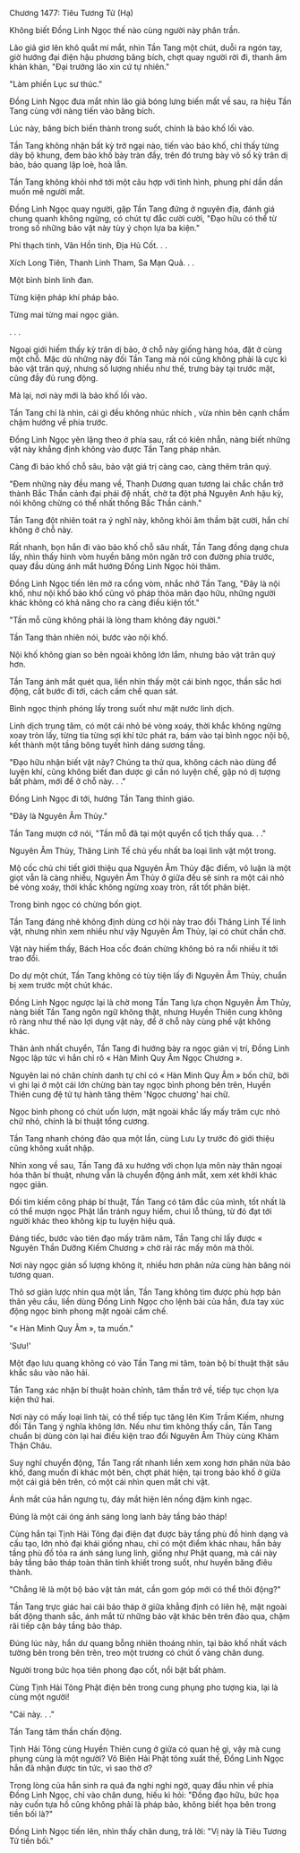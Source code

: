 




Chương 1477: Tiêu Tương Tử (Hạ)


Không biết Đồng Linh Ngọc thế nào cùng người này phân trần.

Lão giả giơ lên khô quắt mí mắt, nhìn Tần Tang một chút, duỗi ra ngón tay, giờ hướng đại điện hậu phương băng bích, chợt quay người rời đi, thanh âm khàn khàn, "Đại trưởng lão xin cứ tự nhiên."

"Làm phiền Lục sư thúc."

Đồng Linh Ngọc đưa mắt nhìn lão giả bóng lưng biến mất về sau, ra hiệu Tần Tang cùng với nàng tiến vào băng bích.

Lúc này, băng bích biến thành trong suốt, chính là bảo khố lối vào.

Tần Tang không nhận bất kỳ trở ngại nào, tiến vào bảo khố, chỉ thấy từng dãy bộ khung, đem bảo khố bày tràn đầy, trên đó trưng bày vô số kỳ trân dị bảo, bảo quang lập loè, hoà lẫn.

Tần Tang không khỏi nhớ tới một câu hợp với tình hình, phung phí dần dần muốn mê người mắt.

Đồng Linh Ngọc quay người, gặp Tần Tang đứng ở nguyên địa, đánh giá chung quanh không ngừng, có chút tự đắc cười cười, "Đạo hữu có thể từ trong số những bảo vật này tùy ý chọn lựa ba kiện."

Phỉ thạch tinh, Vân Hồn tinh, Địa Hủ Cốt. . .

Xích Long Tiên, Thanh Linh Tham, Sa Mạn Quả. . .

Một bình bình linh đan.

Từng kiện pháp khí pháp bảo.

Từng mai từng mai ngọc giản.

. . .

Ngoại giới hiếm thấy kỳ trân dị bảo, ở chỗ này giống hàng hóa, đặt ở cùng một chỗ. Mặc dù những này đối Tần Tang mà nói cũng không phải là cực kì bảo vật trân quý, nhưng số lượng nhiều như thế, trưng bày tại trước mặt, cũng đầy đủ rung động.

Mà lại, nơi này mới là bảo khố lối vào.

Tần Tang chỉ là nhìn, cái gì đều không nhúc nhích , vừa nhìn bên cạnh chầm chậm hướng về phía trước.

Đồng Linh Ngọc yên lặng theo ở phía sau, rất có kiên nhẫn, nàng biết những vật này khẳng định không vào được Tần Tang pháp nhãn.

Càng đi bảo khố chỗ sâu, bảo vật giá trị càng cao, càng thêm trân quý.

"Đem những này đều mang về, Thanh Dương quan tương lai chắc chắn trở thành Bắc Thần cảnh đại phái đệ nhất, chờ ta đột phá Nguyên Anh hậu kỳ, nói không chừng có thể nhất thống Bắc Thần cảnh."

Tần Tang đột nhiên toát ra ý nghĩ này, không khỏi âm thầm bật cười, hắn chí không ở chỗ này.

Rất nhanh, bọn hắn đi vào bảo khố chỗ sâu nhất, Tần Tang đồng dạng chưa lấy, nhìn thấy hình vòm huyền băng môn ngăn trở con đường phía trước, quay đầu dùng ánh mắt hướng Đồng Linh Ngọc hỏi thăm.

Đồng Linh Ngọc tiến lên mở ra cổng vòm, nhắc nhở Tần Tang, "Đây là nội khố, như nội khố bảo khố cũng vô pháp thỏa mãn đạo hữu, những người khác không có khả năng cho ra càng điều kiện tốt."

"Tần mỗ cũng không phải là lòng tham không đáy người."

Tần Tang thản nhiên nói, bước vào nội khố.

Nội khố không gian so bên ngoài không lớn lắm, nhưng bảo vật trân quý hơn.

Tần Tang ánh mắt quét qua, liền nhìn thấy một cái bình ngọc, thần sắc hơi động, cất bước đi tới, cách cấm chế quan sát.

Bình ngọc thịnh phóng lấy trong suốt như mặt nước linh dịch.

Linh dịch trung tâm, có một cái nhỏ bé vòng xoáy, thời khắc không ngừng xoay tròn lấy, từng tia từng sợi khí tức phát ra, bám vào tại bình ngọc nội bộ, kết thành một tầng bông tuyết hình dáng sương tầng.

"Đạo hữu nhận biết vật này? Chúng ta thử qua, không cách nào dùng để luyện khí, cũng không biết đan dược gì cần nó luyện chế, gặp nó dị tượng bất phàm, mới để ở chỗ này. . ."

Đồng Linh Ngọc đi tới, hướng Tần Tang thỉnh giáo.

"Đây là Nguyên Âm Thủy."

Tần Tang mượn cớ nói, "Tần mỗ đã tại một quyển cổ tịch thấy qua. . ."

Nguyên Âm Thủy, Thăng Linh Tế chủ yếu nhất ba loại linh vật một trong.

Mộ cốc chủ chi tiết giới thiệu qua Nguyên Âm Thủy đặc điểm, vô luận là một giọt vẫn là càng nhiều, Nguyên Âm Thủy ở giữa đều sẽ sinh ra một cái nhỏ bé vòng xoáy, thời khắc không ngừng xoay tròn, rất tốt phân biệt.

Trong bình ngọc có chừng bốn giọt.

Tần Tang đáng nhẽ không định dùng cơ hội này trao đổi Thăng Linh Tế linh vật, nhưng nhìn xem nhiều như vậy Nguyên Âm Thủy, lại có chút chần chờ.

Vật này hiếm thấy, Bách Hoa cốc đoán chừng không bỏ ra nổi nhiều ít tới trao đổi.

Do dự một chút, Tần Tang không có tùy tiện lấy đi Nguyên Âm Thủy, chuẩn bị xem trước một chút khác.

Đồng Linh Ngọc ngược lại là chờ mong Tần Tang lựa chọn Nguyên Âm Thủy, nàng biết Tần Tang ngôn ngữ không thật, nhưng Huyền Thiên cung không rõ ràng như thế nào lợi dụng vật này, để ở chỗ này cùng phế vật không khác.

Thân ảnh nhất chuyển, Tần Tang đi hướng bày ra ngọc giản vị trí, Đồng Linh Ngọc lập tức vì hắn chỉ rõ « Hàn Minh Quy Âm Ngọc Chương ».

Nguyên lai nó chân chính danh tự chỉ có « Hàn Minh Quy Âm » bốn chữ, bởi vì ghi lại ở một cái lớn chừng bàn tay ngọc bình phong bên trên, Huyền Thiên cung đệ tử tự hành tăng thêm 'Ngọc chương' hai chữ.

Ngọc bình phong có chút uốn lượn, mặt ngoài khắc lấy mấy trăm cực nhỏ chữ nhỏ, chính là bí thuật tổng cương.

Tần Tang nhanh chóng đảo qua một lần, cùng Lưu Ly trước đó giới thiệu cũng không xuất nhập.

Nhìn xong về sau, Tần Tang đã xu hướng với chọn lựa môn này thân ngoại hóa thân bí thuật, nhưng vẫn là chuyển động ánh mắt, xem xét khởi khác ngọc giản.

Đối tìm kiếm công pháp bí thuật, Tần Tang có tâm đắc của mình, tốt nhất là có thể mượn ngọc Phật lẩn tránh nguy hiểm, chui lỗ thủng, từ đó đạt tới người khác theo không kịp tu luyện hiệu quả.

Đáng tiếc, bước vào tiên đạo mấy trăm năm, Tần Tang chỉ lấy được « Nguyên Thần Dưỡng Kiếm Chương » chờ rải rác mấy môn mà thôi.

Nơi này ngọc giản số lượng không ít, nhiều hơn phân nửa cùng hàn băng nói tương quan.

Thô sơ giản lược nhìn qua một lần, Tần Tang không tìm được phù hợp bản thân yêu cầu, liền dùng Đồng Linh Ngọc cho lệnh bài của hắn, đưa tay xúc động ngọc bình phong mặt ngoài cấm chế.

"« Hàn Minh Quy Âm », ta muốn."

'Sưu!'

Một đạo lưu quang không có vào Tần Tang mi tâm, toàn bộ bí thuật thật sâu khắc sâu vào não hải.

Tần Tang xác nhận bí thuật hoàn chỉnh, tâm thần trở về, tiếp tục chọn lựa kiện thứ hai.

Nơi này có mấy loại linh tài, có thể tiếp tục tăng lên Kim Trầm Kiếm, nhưng đối Tần Tang ý nghĩa không lớn. Nếu như tìm không thấy cần, Tần Tang chuẩn bị dùng còn lại hai điều kiện trao đổi Nguyên Âm Thủy cùng Khảm Thận Châu.

Suy nghĩ chuyển động, Tần Tang rất nhanh liền xem xong hơn phân nửa bảo khố, đang muốn đi khác một bên, chợt phát hiện, tại trong bảo khố ở giữa một cái giá bên trên, có một cái nhìn quen mắt chi vật.

Ánh mắt của hắn ngưng tụ, đáy mắt hiện lên nồng đậm kinh ngạc.

Đúng là một cái óng ánh sáng long lanh bảy tầng bảo tháp!

Cùng hắn tại Tịnh Hải Tông đại điện đạt được bảy tầng phù đồ hình dạng và cấu tạo, lớn nhỏ đại khái giống nhau, chỉ có một điểm khác nhau, hắn bảy tầng phù đồ tỏa ra ánh sáng lung linh, giống như Phật quang, mà cái này bảy tầng bảo tháp toàn thân tinh khiết trong suốt, như huyền băng điêu thành.

"Chẳng lẽ là một bộ bảo vật tản mát, cần gom góp mới có thể thôi động?"

Tần Tang trực giác hai cái bảo tháp ở giữa khẳng định có liên hệ, mặt ngoài bất động thanh sắc, ánh mắt từ những bảo vật khác bên trên đảo qua, chậm rãi tiếp cận bảy tầng bảo tháp.

Đúng lúc này, hắn dư quang bỗng nhiên thoáng nhìn, tại bảo khố nhất vách tường bên trong bên trên, treo một trương có chút ố vàng chân dung.

Người trong bức họa tiên phong đạo cốt, nổi bật bất phàm.

Cùng Tịnh Hải Tông Phật điện bên trong cung phụng pho tượng kia, lại là cùng một người!

"Cái này. . ."

Tần Tang tâm thần chấn động.

Tịnh Hải Tông cùng Huyền Thiên cung ở giữa có quan hệ gì, vậy mà cung phụng cùng là một người? Vô Biên Hải Phật tông xuất thế, Đồng Linh Ngọc hẳn đã nhận được tin tức, vì sao thờ ơ?

Trong lòng của hắn sinh ra quá đa nghi nghi ngờ, quay đầu nhìn về phía Đồng Linh Ngọc, chỉ vào chân dung, hiếu kì hỏi: "Đồng đạo hữu, bức họa này cuốn tựa hồ cũng không phải là pháp bảo, không biết họa bên trong tiền bối là?"

Đồng Linh Ngọc tiến lên, nhìn thấy chân dung, trả lời: "Vị này là Tiêu Tương Tử tiền bối."




